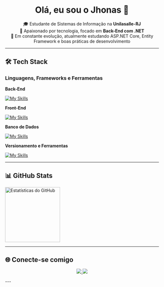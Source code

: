 <h1 align="center">Olá, eu sou o Jhonas 👋</h1>

<p align="center">
🎓 Estudante de Sistemas de Informação na <strong>Unilasalle-RJ</strong><br>
🧠 Apaixonado por tecnologia, focado em <strong>Back-End com .NET</strong><br>
🚀 Em constante evolução, atualmente estudando ASP.NET Core, Entity Framework e boas práticas de desenvolvimento
</p>

---

## 🛠️ Tech Stack

### Linguagens, Frameworks e Ferramentas

**Back-End**
  
[![My Skills](https://skillicons.dev/icons?i=dotnet,cs,java)](https://skillicons.dev)

**Front-End**

[![My Skills](https://skillicons.dev/icons?i=react,angular,css)](https://skillicons.dev)

**Banco de Dados**

[![My Skills](https://skillicons.dev/icons?i=postgres,mysql)](https://skillicons.dev)

**Versionamento e Ferramentas**

[![My Skills](https://skillicons.dev/icons?i=git,github,docker)](https://skillicons.dev)

---

## 📊 GitHub Stats

<a href="https://github.com/jhonasgomesdev">
  <img height="180em" src="https://github-readme-stats.vercel.app/api?username=jhonasgomesdev&show_icons=true&theme=highcontrast&count_private=true" alt="Estatísticas do GitHub" />
</a>

---

## 🌐 Conecte-se comigo
<p align="center">
  <a href="https://www.linkedin.com/in/jhonasgomes/">
    <img src="https://skillicons.dev/icons?i=linkedin" />
  </a>
  <a href="mailto:jhonas.prodev@gmail.com">
    <img src="https://skillicons.dev/icons?i=gmail" />
  </a>
</p>
---
